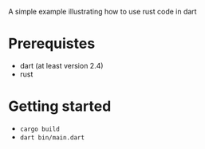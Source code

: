A simple example illustrating how to use rust code in dart

# Prerequistes

- dart (at least version 2.4)
- rust

# Getting started
- `cargo build`
- `dart bin/main.dart`